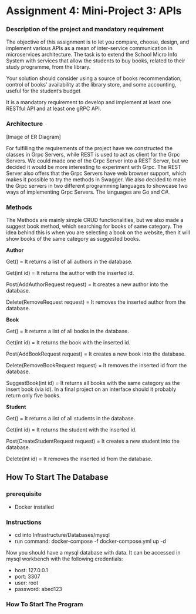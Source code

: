 # Assignment 4: Mini-Project 3: APIs

### Description of the project and mandatory requirement

The objective of this assignment is to let you compare, choose, design, and implement
various APIs as a mean of inter-service communication in microservices architecture.
The task is to extend the School Micro Info System with services that allow the students to
buy books, related to their study programme, from the library.

Your solution should consider using a source of books recommendation, control of books’
availability at the library store, and some accounting, useful for the student’s budget

It is a mandatory requirement to develop and implement at least one RESTful API
and at least one gRPC API.


### Architecture

[Image of ER Diagram]

For fulfilling the requirements of the project have we constructed the classes in Grpc Servers, while REST is used to act as client for the Grpc Servers. We could made one of the Grpc Server into a REST Server, but we decided it would be more interesting to experiment with Grpc. The REST Server also offers that the Grpc Servers have web browser support, which makes it possible to try the methods in Swagger. We also decided to make the Grpc servers in two different programming languages to showcase two ways of implementing Grpc Servers. The languages are Go and C#.

### Methods

The Methods are mainly simple CRUD functionalities, but we also made a suggest book method, which searching for books of same category. The idea behind this is when you are selecting a book on the website, then it will show books of the same category as suggested books.

**Author**

Get() = It returns a list of all authors in the database.

Get(int id) = It returns the author with the inserted id. 

Post(AddAuthorRequest request) = It creates a new author into the database.

Delete(RemoveRequest request) = It removes the inserted author from the database.

**Book**

Get() = It returns a list of all books in the database.

Get(int id) = It returns the book with the inserted id. 

Post(AddBookRequest request) = It creates a new book into the database.

Delete(RemoveBookRequest request) = It removes the inserted id from the database.

SuggestBook(int id) = It returns all books with the same category as the insert book (via id). In a final project on an interface should it probably return only five books.

**Student**

Get() = It returns a list of all students in the database.

Get(int id) = It returns the student with the inserted id. 
 
Post(CreateStudentRequest request) = It creates a new student into the database.

Delete(int id) = It removes the inserted id from the database.

## How To Start The Database

### prerequisite
* Docker installed

### Instructions

* cd into Infrastructure/Databases/mysql
* run command: docker-compose -f docker-compose.yml up -d

Now you should have a mysql database with data. It can be accessed in mysql workbench with the following credentials:

* host: 127.0.0.1
* port: 3307
* user: root
* password: abed123

### How To Start The Program



